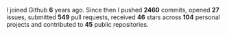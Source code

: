 
I joined Github **6** years ago. Since then I pushed **2460** commits, opened **27** issues, submitted **549** pull requests, received **46** stars across **104** personal projects and contributed to **45** public repositories.

